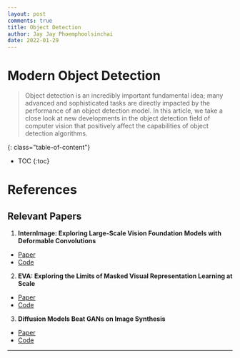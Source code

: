 ```yaml
---
layout: post
comments: true
title: Object Detection
author: Jay Jay Phoemphoolsinchai
date: 2022-01-29
---
```


# Modern Object Detection
> Object detection is an incredibly important fundamental idea; many advanced and sophisticated tasks are directly impacted by the performance of an object detection model. In this article, we take a close look at new developments in the object detection field of computer vision that positively affect the capabilities of object detection algorithms.

<!--more-->
{: class="table-of-content"}
* TOC
{:toc}

# References
## Relevant Papers 
1. **InternImage: Exploring Large-Scale Vision Foundation Models with Deformable Convolutions**
- [Paper](https://arxiv.org/abs/2211.05778v2)
- [Code](https://github.com/opengvlab/internimage)

2. **EVA: Exploring the Limits of Masked Visual Representation Learning at Scale**
- [Paper](https://arxiv.org/abs/2211.07636v2)
- [Code](https://github.com/baaivision/eva)

3. **Diffusion Models Beat GANs on Image Synthesis**
- [Paper](https://arxiv.org/abs/2211.12860v1)
- [Code](https://github.com/sense-x/co-detr)

---

